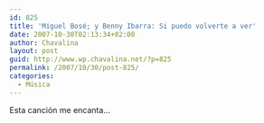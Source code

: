 ```yaml
---
id: 825
title: 'Miguel Bosé; y Benny Ibarra: Si puedo volverte a ver'
date: 2007-10-30T02:13:34+02:00
author: Chavalina
layout: post
guid: http://www.wp.chavalina.net/?p=825
permalink: /2007/10/30/post-825/
categories:
  - Música
---
```

Esta canci&oacute;n me encanta…

<p class="imgcentro"><object width="425" height="355"><param name="movie" value="http://www.youtube.com/v/qiQW_xryS0g&rel=1"><param name="wmode" value="transparent"><embed src="http://www.youtube.com/v/qiQW_xryS0g&rel=1" type="application/x-shockwave-flash" wmode="transparent" width="425" height="355"><noembed><br />
En cuanto puede se me escapa <br />
y de momento lo que ha sido... fué <br />
en esta ausencia que respiro <br />
hay algo más... y otras muchas por llover. <br />
<br />
&iquest;C&oacute;mo aprender a estar perdido? <br />
&iquest;c&oacute;mo empezar y echar de menos <br />
cuando estreno coraz&oacute;n? <br />
<br />
Y si es mi suerte que sea fuerte <br />
que me queme todo entero <br />
y de una vez. <br />
<br />
Y cuando quieras te lo escribo, <br />
sin un descanso, mientras que haya una pared <br />
en pleno cielo y por si acaso en el olvido <br />
que me aguanto lo que muero <br />
Si Puedo Volverte a Ver. <br />
<br />
En cuanto puede se me escapa <br />
del aire cualga mis suspiros... <br />
y es as&iacute; de simple, as&iacute; de grande <br />
es algo que... no consigo no querer <br />
y no me cabe más paciencia. <br />
<br />
Estoy cansado de morderme el coraz&oacute;n,no puedo más <br />
si es el destino que me rompa a estas alturas, <br />
que me parta de una vez. <br />
</noembed></object></p>